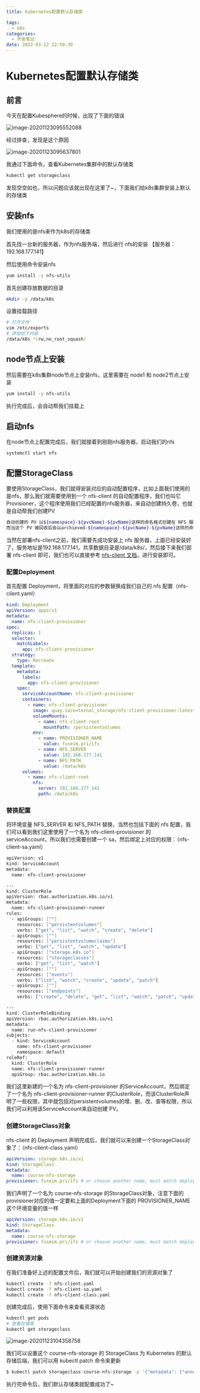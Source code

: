 ```yaml
---
title: Kubernetes配置默认存储类

tags:
  - k8s
categories:
  - 开发笔记 
date: 2022-03-12 22:59:39
---
```


# Kubernetes配置默认存储类

## 前言

今天在配置Kubesphere的时候，出现了下面的错误

![image-20201123095552088](images/image-20201123095552088.png)

经过排查，发现是这个原因

![image-20201123095637801](images/image-20201123095637801.png)

我通过下面命令，查看Kubernetes集群中的默认存储类

```bash
kubectl get storageclass
```

发现空空如也，所以问题应该就出现在这里了~，下面我们给k8s集群安装上默认的存储类

## 安装nfs

我们使用的是nfs来作为k8s的存储类

首先找一台新的服务器，作为nfs服务端，然后进行 nfs的安装 【服务器：192.168.177.141】

然后使用命令安装nfs

```bash
yum install -y nfs-utils
```

首先创建存放数据的目录

```bash
mkdir -p /data/k8s
```

设置挂载路径

```bash
# 打开文件
vim /etc/exports
# 添加如下内容
/data/k8s *(rw,no_root_squash)
```

## node节点上安装

然后需要在k8s集群node节点上安装nfs，这里需要在 node1 和 node2节点上安装

```bash
yum install -y nfs-utils
```

执行完成后，会自动帮我们挂载上

## 启动nfs

在node节点上配置完成后，我们就接着到刚刚nfs服务器，启动我们的nfs

```bahs
systemctl start nfs
```

## 配置StorageClass

要使用StorageClass，我们就得安装对应的自动配置程序，比如上面我们使用的是nfs，那么我们就需要使用到一个 nfs-client 的自动配置程序，我们也叫它 Provisioner，这个程序使用我们已经配置的nfs服务器，来自动创建持久卷，也就是自动帮我们创建PV

```bash
自动创建的 PV 以${namespace}-${pvcName}-${pvName}这样的命名格式创建在 NFS 服务器上的共享数据目录中
而当这个 PV 被回收后会以archieved-${namespace}-${pvcName}-${pvName}这样的命名格式存在 NFS 服务器上。
```

当然在部署nfs-client之前，我们需要先成功安装上 nfs 服务器，上面已经安装好了，服务地址是192.168.177.141，共享数据目录是/data/k8s/，然后接下来我们部署 nfs-client 即可，我们也可以直接参考 [nfs-client 文档](https://github.com/kubernetes-incubator/external-storage/tree/master/nfs-client)，进行安装即可。

### 配置Deployment

首先配置 Deployment，将里面的对应的参数替换成我们自己的 nfs 配置（nfs-client.yaml）

```yaml
kind: Deployment
apiVersion: apps/v1
metadata:
  name: nfs-client-provisioner
spec:
  replicas: 1
  selector:
    matchLabels:
      app: nfs-client-provisioner
  strategy:
    type: Recreate
  template:
    metadata:
      labels:
        app: nfs-client-provisioner
    spec:
      serviceAccountName: nfs-client-provisioner
      containers:
        - name: nfs-client-provisioner
          image: quay.io/external_storage/nfs-client-provisioner:latest
          volumeMounts:
            - name: nfs-client-root
              mountPath: /persistentvolumes
          env:
            - name: PROVISIONER_NAME
              value: fuseim.pri/ifs
            - name: NFS_SERVER
              value: 192.168.177.141
            - name: NFS_PATH
              value: /data/k8s
      volumes:
        - name: nfs-client-root
          nfs:
            server: 192.168.177.141
            path: /data/k8s
```

### 替换配置

将环境变量 NFS_SERVER 和 NFS_PATH 替换，当然也包括下面的 nfs 配置，我们可以看到我们这里使用了一个名为 nfs-client-provisioner 的serviceAccount，所以我们也需要创建一个 sa，然后绑定上对应的权限：（nfs-client-sa.yaml）

```bash
apiVersion: v1
kind: ServiceAccount
metadata:
  name: nfs-client-provisioner

---
kind: ClusterRole
apiVersion: rbac.authorization.k8s.io/v1
metadata:
  name: nfs-client-provisioner-runner
rules:
  - apiGroups: [""]
    resources: ["persistentvolumes"]
    verbs: ["get", "list", "watch", "create", "delete"]
  - apiGroups: [""]
    resources: ["persistentvolumeclaims"]
    verbs: ["get", "list", "watch", "update"]
  - apiGroups: ["storage.k8s.io"]
    resources: ["storageclasses"]
    verbs: ["get", "list", "watch"]
  - apiGroups: [""]
    resources: ["events"]
    verbs: ["list", "watch", "create", "update", "patch"]
  - apiGroups: [""]
    resources: ["endpoints"]
    verbs: ["create", "delete", "get", "list", "watch", "patch", "update"]

---
kind: ClusterRoleBinding
apiVersion: rbac.authorization.k8s.io/v1
metadata:
  name: run-nfs-client-provisioner
subjects:
  - kind: ServiceAccount
    name: nfs-client-provisioner
    namespace: default
roleRef:
  kind: ClusterRole
  name: nfs-client-provisioner-runner
  apiGroup: rbac.authorization.k8s.io
```

我们这里新建的一个名为 nfs-client-provisioner 的ServiceAccount，然后绑定了一个名为 nfs-client-provisioner-runner 的ClusterRole，而该ClusterRole声明了一些权限，其中就包括对persistentvolumes的增、删、改、查等权限，所以我们可以利用该ServiceAccount来自动创建 PV。

### 创建StorageClass对象

nfs-client 的 Deployment 声明完成后，我们就可以来创建一个StorageClass对象了：（nfs-client-class.yaml）

```yaml
apiVersion: storage.k8s.io/v1
kind: StorageClass
metadata:
  name: course-nfs-storage
provisioner: fuseim.pri/ifs # or choose another name, must match deployment's env PROVISIONER_NAME'
```

我们声明了一个名为 course-nfs-storage 的StorageClass对象，注意下面的provisioner对应的值一定要和上面的Deployment下面的 PROVISIONER_NAME 这个环境变量的值一样

```yaml
apiVersion: storage.k8s.io/v1
kind: StorageClass
metadata:
  name: course-nfs-storage
provisioner: fuseim.pri/ifs # or choose another name, must match deployment's env PROVISIONER_NAME'
```

### 创建资源对象

在我们准备好上述的配置文件后，我们就可以开始创建我们的资源对象了

```bash
kubectl create -f nfs-client.yaml
kubectl create -f nfs-client-sa.yaml
kubectl create -f nfs-client-class.yaml
```

创建完成后，使用下面命令来查看资源状态

```bash
kubectl get pods
# 查看存储类
kubectl get storageclass
```

![image-20201123104358758](images/image-20201123104358758.png)

我们可以设置这个 course-nfs-storage 的 StorageClass 为 Kubernetes 的默认存储后端，我们可以用 kubectl patch 命令来更新

```bash
$ kubectl patch storageclass course-nfs-storage -p '{"metadata": {"annotations":{"storageclass.kubernetes.io/is-default-class":"true"}}}'
```

执行完命令后，我们默认存储类就配置成功了~